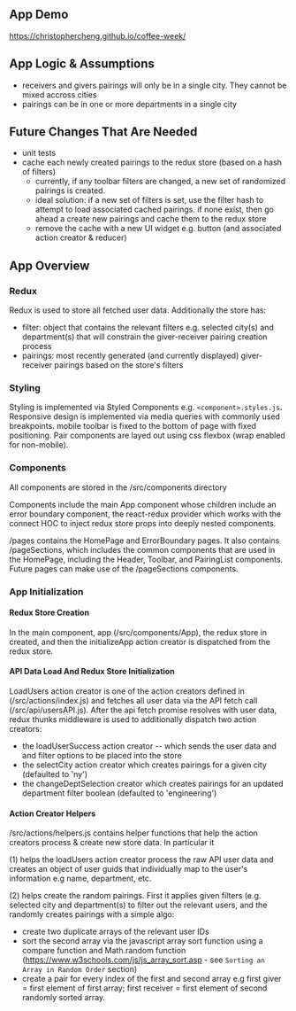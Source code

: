## App Demo 

https://christophercheng.github.io/coffee-week/

## App Logic & Assumptions

* receivers and givers pairings will only be in a single city.  They cannot be mixed accross cities
* pairings can be in one or more departments in a single city

## Future Changes That Are Needed

* unit tests
* cache each newly created pairings to the redux store (based on a hash of filters)
  * currently, if any toolbar filters are changed, a new set of randomized pairings is created.
  * ideal solution: if a new set of filters is set, use the filter hash to attempt to load associated cached pairings.  if none exist, then go ahead a create new pairings and cache them to the redux store
  * remove the cache with a new UI widget e.g. button (and associated action creator & reducer)

## App Overview

### Redux

Redux is used to store all fetched user data.  Additionally the store has:
* filter: object that contains the relevant filters e.g. selected city(s) and department(s) that will constrain the giver-receiver pairing creation process
* pairings: most recently generated (and currently displayed) giver-receiver pairings based on the store's filters

### Styling

Styling is implemented via Styled Components  e.g. `<component>.styles.js`.  Responsive design is implemented via media queries with commonly used breakpoints.  mobile toolbar is fixed to the bottom of page with fixed positioning.  Pair components are layed out using css flexbox (wrap enabled for non-mobile).

### Components

All components are stored in the /src/components directory

Components include the main App component whose children include an error boundary component, the react-redux provider which works with the connect HOC to inject redux store props into deeply nested components.

/pages contains the HomePage and ErrorBoundary pages.  It also contains /pageSections, which includes the common components that are used in the HomePage, including the Header, Toolbar, and PairingList components.  Future pages can make use of the /pageSections components.

### App Initialization

#### Redux Store Creation
In the main component, app (/src/components/App), the redux store in created, and then the initializeApp action creator is dispatched from the redux store.

#### API Data Load And Redux Store Initialization
LoadUsers action creator is one of the action creators defined in (/src/actions/index.js) and fetches all user data via the API fetch call (/src/api/usersAPI.js).  After the api fetch promise resolves with user data, redux thunks middleware is used to additionally dispatch two action creators:

* the loadUserSuccess action creator -- which sends the user data and and filter options to be placed into the store
* the selectCity action creator which creates pairings for a given city (defaulted to 'ny')
* the changeDeptSelection creator which creates pairings for an updated department filter boolean (defaulted to 'engineering')

#### Action Creator Helpers

/src/actions/helpers.js contains helper functions that help the action creators process & create new store data.  In particular it 

(1) helps the loadUsers action creator process the raw API user data and creates an object of user guids that individually map to the user's information e.g name, department, etc.

(2) helps create the random pairings.  First it applies given filters (e.g. selected city and department(s) to filter out the relevant users, and the randomly creates pairings with a simple algo:

* create two duplicate arrays of the relevant user IDs
* sort the second array via the javascript array sort function using a compare function and Math.random function (https://www.w3schools.com/js/js_array_sort.asp - see `Sorting an Array in Random Order` section)
* create a pair for every index of the first and second array e.g first giver = first element of first array; first receiver = first element of second randomly sorted array.




